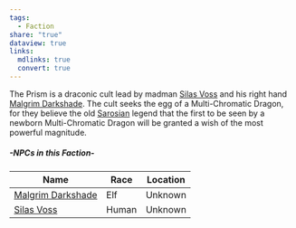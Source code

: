 ```yaml
---
tags:
  - Faction
share: "true"
dataview: true
links:
  mdlinks: true
  convert: true
---
```


The Prism is a draconic cult lead by madman [Silas Voss](./NPCs/Silas-Voss.md) and his right hand [Malgrim Darkshade](./NPCs/Malgrim-Darkshade.md). The cult seeks the egg of a Multi-Chromatic Dragon, for they believe the old [Sarosian](../../History-&%20Lore/A-Brief-Saros-History.md) legend that the first to be seen by a newborn Multi-Chromatic Dragon will be granted a wish of the most powerful magnitude. 

##### -NPCs in this Faction-
| Name                                                                          | Race  | Location |
| ----------------------------------------------------------------------------- | ----- | -------- |
| [Malgrim Darkshade](./NPCs/Malgrim-Darkshade.md) | Elf   | Unknown  |
| [Silas Voss](./NPCs/Silas-Voss.md)               | Human | Unknown  |

